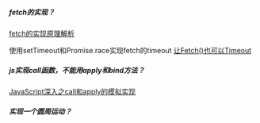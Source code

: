##### fetch的实现？
[fetch的实现原理解析](https://blog.csdn.net/mapbar_front/article/details/79775185)

使用setTimeout和Promise.race实现fetch的timeout
[让Fetch()也可以Timeout](https://www.jianshu.com/p/8556d4394a5d)

##### js实现call函数，不能用apply和bind方法？
[JavaScript深入之call和apply的模拟实现](https://juejin.im/post/5907eb99570c3500582ca23c)

##### 实现一个圆周运动？


